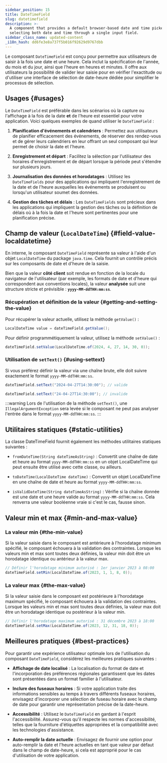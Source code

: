 ```yaml
---
sidebar_position: 15
title: DateTimeField
slug: datetimefield
description: >-
  A component that provides a default browser-based date and time picker for
  selecting both date and time through a single input field.
sidebar_class_name: updated-content
_i18n_hash: dd6fe3e8a737f5b016f92629d9767dbb
---
```

<DocChip chip='shadow' />
<DocChip chip='name' label="dwc-field" />
<DocChip chip='since' label='23.02' />
<JavadocLink type="foundation" location="com/webforj/component/field/DateTimeField" top='true'/>

<ParentLink parent="Field" />

Le composant `DateTimeField` est conçu pour permettre aux utilisateurs de saisir à la fois une date et une heure. Cela inclut la spécification de l'année, du mois et du jour, ainsi que l'heure en heures et minutes. Il offre aux utilisateurs la possibilité de valider leur saisie pour en vérifier l'exactitude ou d'utiliser une interface de sélection de date-heure dédiée pour simplifier le processus de sélection.

<ComponentDemo 
path='/webforj/datetimefield?' 
javaE='https://raw.githubusercontent.com/webforj/webforj-documentation/refs/heads/main/src/main/java/com/webforj/samples/views/fields/datetimefield/DateTimeFieldView.java'
/>

## Usages {#usages}

Le `DateTimeField` est préférable dans les scénarios où la capture ou l'affichage à la fois de la date **et** de l'heure est essentiel pour votre application. Voici quelques exemples de quand utiliser le `DateTimeField` :

1. **Planification d'événements et calendriers** : Permettez aux utilisateurs de planifier efficacement des événements, de réserver des rendez-vous et de gérer leurs calendriers en leur offrant un seul composant qui leur permet de choisir la date et l'heure.
<!-- vale off -->
2. **Enregistrement et départ** : Facilitez la sélection par l'utilisateur des horaires d'enregistrement et de départ lorsque la période peut s'étendre sur plusieurs jours.
<!-- vale on -->
3. **Journalisation des données et horodatages** : Utilisez les `DateTimeFields` pour des applications qui impliquent l'enregistrement de la date et de l'heure auxquelles les événements se produisent ou lorsqu'un utilisateur soumet des données.

4. **Gestion des tâches et délais** : Les `DateTimeFields` sont précieux dans les applications qui impliquent la gestion des tâches ou la définition de délais où à la fois la date et l'heure sont pertinentes pour une planification précise.

## Champ de valeur (`LocalDateTime`) {#field-value-localdatetime}

En interne, le composant `DateTimeField` représente sa valeur à l'aide d'un objet `LocalDateTime` du package `java.time`. Cela fournit un contrôle précis sur les composants de date et d'heure de la saisie.

Bien que la valeur **côté client** soit rendue en fonction de la locale du navigateur de l'utilisateur (par exemple, les formats de date et d'heure qui correspondent aux conventions locales), la valeur **analysée** suit une structure stricte et prévisible : **`yyyy-MM-ddTHH:mm:ss`**.

### Récupération et définition de la valeur {#getting-and-setting-the-value}

Pour récupérer la valeur actuelle, utilisez la méthode `getValue()` :

```java
LocalDateTime value = dateTimeField.getValue();
```

Pour définir programmétiquement la valeur, utilisez la méthode `setValue()` :

```java
dateTimeField.setValue(LocalDateTime.of(2024, 4, 27, 14, 30, 0));
```

### Utilisation de `setText()` {#using-settext}

Si vous préférez définir la valeur via une chaîne brute, elle doit suivre exactement le format `yyyy-MM-ddTHH:mm:ss`.

```java
dateTimeField.setText("2024-04-27T14:30:00"); // valide

dateTimeField.setText("24-04-27T14:30:00"); // invalide
```

:::warning
 Lors de l'utilisation de la méthode `setText()`, une `IllegalArgumentException` sera levée si le composant ne peut pas analyser l'entrée dans le format `yyyy-MM-ddTHH:mm:ss`.
:::

## Utilitaires statiques {#static-utilities}

La classe DateTimeField fournit également les méthodes utilitaires statiques suivantes :

- `fromDateTime(String dateTimeAsString)` : Convertit une chaîne de date et heure au format `yyyy-MM-ddTHH:mm:ss` en un objet LocalDateTime qui peut ensuite être utilisé avec cette classe, ou ailleurs.

- `toDateTime(LocalDateTime dateTime)` : Convertit un objet LocalDateTime en une chaîne de date et heure au format `yyyy-MM-ddTHH:mm:ss`.

- `isValidDateTime(String dateTimeAsString)` : Vérifie si la chaîne donnée est une date et une heure valide au format `yyyy-MM-ddTHH:mm:ss`. Cela renverra une valeur booléenne vraie si c'est le cas, fausse sinon.

## Valeur min et max {#min-and-max-value}

### La valeur min {#the-min-value}

Si la valeur saisie dans le composant est antérieure à l'horodatage minimum spécifié, le composant échouera à la validation des contraintes. Lorsque les valeurs min et max sont toutes deux définies, la valeur min doit être un horodatage identique ou antérieur à la valeur max.

```java
// Définir l'horodatage minimum autorisé : 1er janvier 2023 à 08:00
dateTimeField.setMin(LocalDateTime.of(2023, 1, 1, 8, 0));
```

### La valeur max {#the-max-value}

Si la valeur saisie dans le composant est postérieure à l'horodatage maximum spécifié, le composant échouera à la validation des contraintes. Lorsque les valeurs min et max sont toutes deux définies, la valeur max doit être un horodatage identique ou postérieur à la valeur min.

```java
// Définir l'horodatage maximum autorisé : 31 décembre 2023 à 18:00
dateTimeField.setMax(LocalDateTime.of(2023, 12, 31, 18, 0));
```

## Meilleures pratiques {#best-practices}

Pour garantir une expérience utilisateur optimale lors de l'utilisation du composant `DateTimeField`, considérez les meilleures pratiques suivantes :

- **Affichage de date localisé** : La localisation du format de date et l'incorporation des préférences régionales garantissent que les dates sont présentées dans un format familier à l'utilisateur.

- **Inclure des fuseaux horaires** : Si votre application traite des informations sensibles au temps à travers différents fuseaux horaires, envisagez d'incorporer une sélection de fuseau horaire avec le champ de date pour garantir une représentation précise de la date-heure.

- **Accessibilité** : Utilisez le `DateTimeField` en gardant à l'esprit l'accessibilité. Assurez-vous qu'il respecte les normes d'accessibilité, telles que la fourniture d'étiquettes appropriées et la compatibilité avec les technologies d'assistance.

- **Auto-remplir la date actuelle** : Envisagez de fournir une option pour auto-remplir la date et l'heure actuelles en tant que valeur par défaut dans le champ de date-heure, si cela est approprié pour le cas d'utilisation de votre application.
